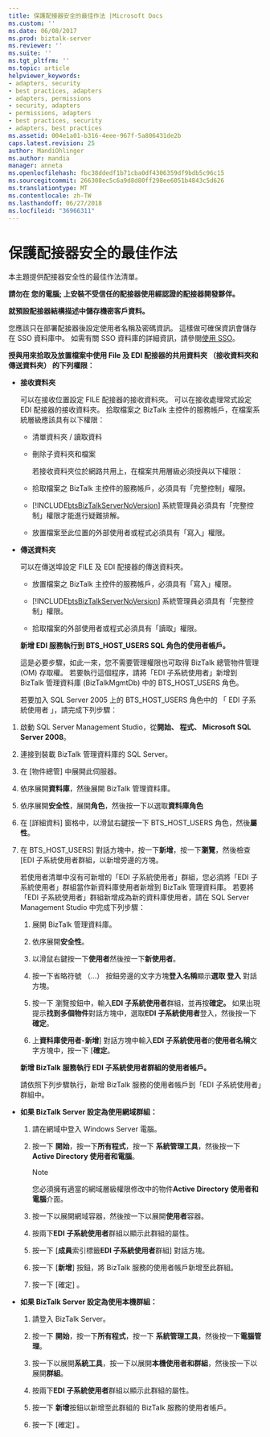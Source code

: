 ```yaml
---
title: 保護配接器安全的最佳作法 |Microsoft Docs
ms.custom: ''
ms.date: 06/08/2017
ms.prod: biztalk-server
ms.reviewer: ''
ms.suite: ''
ms.tgt_pltfrm: ''
ms.topic: article
helpviewer_keywords:
- adapters, security
- best practices, adapters
- adapters, permissions
- security, adapters
- permissions, adapters
- best practices, security
- adapters, best practices
ms.assetid: 004e1a01-b316-4eee-967f-5a806431de2b
caps.latest.revision: 25
author: MandiOhlinger
ms.author: mandia
manager: anneta
ms.openlocfilehash: fbc38ddedf1b71cba0df4306359df9bdb5c96c15
ms.sourcegitcommit: 266308ec5c6a9d8d80ff298ee6051b4843c5d626
ms.translationtype: MT
ms.contentlocale: zh-TW
ms.lasthandoff: 06/27/2018
ms.locfileid: "36966311"
---
```

# <a name="best-practices-for-securing-adapters"></a>保護配接器安全的最佳作法
本主題提供配接器安全性的最佳作法清單。  
  
 **請勿在 您的電腦; 上安裝不受信任的配接器使用經認證的配接器開發夥伴。**  
  
 **就預設配接器結構描述中儲存機密客戶資料。**  
  
 您應該只在部署配接器後設定使用者名稱及密碼資訊。 這樣做可確保資訊會儲存在 SSO 資料庫中。 如需有關 SSO 資料庫的詳細資訊，請參閱[使用 SSO](../core/using-sso.md)。  
  
 **授與用來拾取及放置檔案中使用 File 及 EDI 配接器的共用資料夾 （接收資料夾和傳送資料夾） 的下列權限：**  
  
- **接收資料夾**  
  
   可以在接收位置設定 FILE 配接器的接收資料夾。 可以在接收處理常式設定 EDI 配接器的接收資料夾。 拾取檔案之 BizTalk 主控件的服務帳戶，在檔案系統層級應該具有以下權限：  
  
  - 清單資料夾 / 讀取資料  
  
  - 刪除子資料夾和檔案  
  
    若接收資料夾位於網路共用上，在檔案共用層級必須授與以下權限：  
  
  - 拾取檔案之 BizTalk 主控件的服務帳戶，必須具有「完整控制」權限。  
  
  - [!INCLUDE[btsBizTalkServerNoVersion](../includes/btsbiztalkservernoversion-md.md)] 系統管理員必須具有「完整控制」權限才能進行疑難排解。  
  
  - 放置檔案至此位置的外部使用者或程式必須具有「寫入」權限。  
  
- **傳送資料夾**  
  
   可以在傳送埠設定 FILE 及 EDI 配接器的傳送資料夾。  
  
  - 放置檔案之 BizTalk 主控件的服務帳戶，必須具有「寫入」權限。  
  
  - [!INCLUDE[btsBizTalkServerNoVersion](../includes/btsbiztalkservernoversion-md.md)] 系統管理員必須具有「完整控制」權限。  
  
  - 拾取檔案的外部使用者或程式必須具有「讀取」權限。  
  
  **新增 EDI 服務執行到 BTS_HOST_USERS SQL 角色的使用者帳戶。**  
  
  這是必要步驟，如此一來，您不需要管理權限也可取得 BizTalk 總管物件管理 (OM) 存取權。 若要執行這個程序，請將「EDI 子系統使用者」新增到 BizTalk 管理資料庫 (BizTalkMgmtDb) 中的 BTS_HOST_USERS 角色。  
  
  若要加入 SQL Server 2005 上的 BTS_HOST_USERS 角色中的 「 EDI 子系統使用者 」，請完成下列步驟：  
  
1. 啟動 SQL Server Management Studio，從**開始、 程式、 Microsoft SQL Server 2008**。  
  
2. 連接到裝載 BizTalk 管理資料庫的 SQL Server。  
  
3. 在 [物件總管] 中展開此伺服器。  
  
4. 依序展開**資料庫**，然後展開 BizTalk 管理資料庫。  
  
5. 依序展開**安全性**，展開**角色**，然後按一下以選取**資料庫角色**  
  
6. 在 [詳細資料] 窗格中，以滑鼠右鍵按一下 BTS_HOST_USERS 角色，然後**屬性**。  
  
7. 在 BTS_HOST_USERS] 對話方塊中，按一下**新增**，按一下**瀏覽**，然後檢查 [EDI 子系統使用者群組，以新增旁邊的方塊。  
  
    若使用者清單中沒有可新增的「EDI 子系統使用者」群組，您必須將「EDI 子系統使用者」群組當作新資料庫使用者新增到 BizTalk 管理資料庫。 若要將「EDI 子系統使用者」群組新增成為新的資料庫使用者，請在 SQL Server Management Studio 中完成下列步驟：  
  
   1.  展開 BizTalk 管理資料庫。  
  
   2.  依序展開**安全性**。  
  
   3.  以滑鼠右鍵按一下**使用者**然後按一下**新使用者**。  
  
   4.  按一下省略符號 （...） 按鈕旁邊的文字方塊**登入名稱**顯示**選取 登入** 對話方塊。  
  
   5.  按一下 瀏覽按鈕中，輸入**EDI 子系統使用者**群組，並再按**確定。** 如果出現提示**找到多個物件**對話方塊中，選取**EDI 子系統使用者**登入，然後按一下 **確定**。  
  
   6.  上**資料庫使用者-新增**] 對話方塊中輸入**EDI 子系統使用者**的**使用者名稱**文字方塊中，按一下 [**確定**。  
  
   **新增 BizTalk 服務執行 EDI 子系統使用者群組的使用者帳戶。**  
  
   請依照下列步驟執行，新增 BizTalk 服務的使用者帳戶到「EDI 子系統使用者」群組中。  
  
-   **如果 BizTalk Server 設定為使用網域群組：**  
  
    1.  請在網域中登入 Windows Server 電腦。  
  
    2.  按一下 **開始**，按一下**所有程式**，按一下 **系統管理工具**，然後按一下**Active Directory 使用者和電腦**。  
  
        > [!NOTE]
        >  您必須擁有適當的網域層級權限修改中的物件**Active Directory 使用者和電腦**介面。  
  
    3.  按一下以展開網域容器，然後按一下以展開**使用者**容器。  
  
    4.  按兩下**EDI 子系統使用者**群組以顯示此群組的屬性。  
  
    5.  按一下 [**成員**索引標籤**EDI 子系統使用者**群組] 對話方塊。  
  
    6.  按一下 [**新增**] 按鈕，將 BizTalk 服務的使用者帳戶新增至此群組。  
  
    7.  按一下 [確定] 。  
  
-   **如果 BizTalk Server 設定為使用本機群組：**  
  
    1.  請登入 BizTalk Server。  
  
    2.  按一下 **開始**，按一下**所有程式**，按一下 **系統管理工具**，然後按一下**電腦管理**。  
  
    3.  按一下以展開**系統工具**，按一下以展開**本機使用者和群組**，然後按一下以展開**群組**。  
  
    4.  按兩下**EDI 子系統使用者**群組以顯示此群組的屬性。  
  
    5.  按一下 **新增**按鈕以新增至此群組的 BizTalk 服務的使用者帳戶。  
  
    6.  按一下 [確定] 。